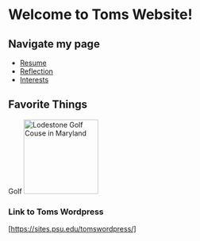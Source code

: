 # Welcome to Toms Website!

## Navigate my page
* [Resume](resume.md)
* [Reflection](reflection.md)
* [Interests](interests.md)

## **Favorite Things**
Golf
<img src="Lodestone_GolfCourse.jpg/Lodestone_GolfCourse.jpg" alt="Lodestone Golf Couse in Maryland" width="150"/>

### Link to Toms Wordpress
[https://sites.psu.edu/tomswordpress/]
